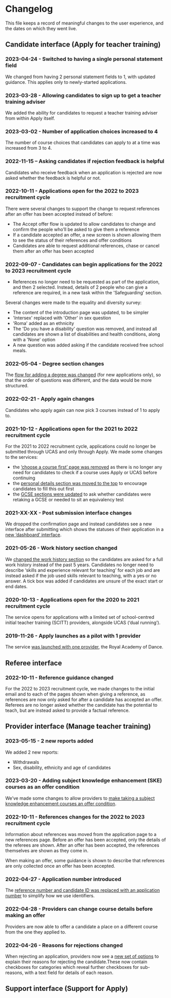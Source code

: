 # Changelog

This file keeps a record of meaningful changes to the user experience, and the dates on which they went live.

<!-- Note: keep these brief and use links for any further details. -->

## Candidate interface (Apply for teacher training)

### 2023-04-24 - Switched to having a single personal statement field

We changed from having 2 personal statement fields to 1, with updated guidance. This applies only to newly-started applications.

### 2023-03-28 - Allowing candidates to sign up to get a teacher training adviser

We added the ability for candidates to request a teacher training adviser from within Apply itself.

### 2023-03-02 - Number of application choices increased to 4

The number of course choices that candidates can apply to at a time was increased from 3 to 4.

### 2022-11-15 – Asking candidates if rejection feedback is helpful

Candidates who receive feedback when an application is rejected are now asked whether the feedback is helpful or not.

### 2022-10-11 - Applications open for the 2022 to 2023 recruitment cycle

There were several changes to support the change to request references after an offer has been accepted instead of before:

* The Accept offer flow is updated to allow candidates to change and confirm the people who’ll be asked to give them a reference
* If a candidate accepted an offer, a new screen is shown allowing them to see the status of their references and offer conditions
* Candidates are able to request additional references, chase or cancel them after an offer has been accepted

### 2022-09-07 - Candidates can begin applications for the 2022 to 2023 recruitment cycle

* References no longer need to be requested as part of the application, and then 2 selected. Instead, details of 2 people who can give a reference are required, in a new task within the 'Safeguarding' section.

Several changes were made to the equality and diversity survey:

* The content of the introduction page was updated, to be simpler
* 'Intersex' replaced with 'Other' in sex question
* 'Roma' added as an ethnicity
* The 'Do you have a disability' question was removed, and instead all candidates are shown a list of disabilities and health conditions, along with a 'None' option
* A new question was added asking if the candidate received free school meals.

### 2022-05-04 - Degree section changes

The [flow for adding a degree was changed](https://bat-design-history.netlify.app/apply-for-teacher-training/updating-degree-entry-flow/) (for new applications only), so that the order of questions was different, and the data would be more structured.

### 2022-02-21 - Apply again changes

Candidates who apply again can now pick 3 courses instead of 1 to apply to.

### 2021-10-12 - Applications open for the 2021 to 2022 recruitment cycle

For the 2021 to 2022 recruitment cycle, applications could no longer be submitted through UCAS and only through Apply. We made some changes to the services:

* the [‘choose a course first’ page was removed](https://bat-design-history.netlify.app/apply-for-teacher-training/updating-the-choose-your-courses-flow-for-the-new-cycle/) as there is no longer any need for candidates to check if a course uses Apply or UCAS before continuing
* the [personal details section was moved to the top](https://bat-design-history.netlify.app/apply-for-teacher-training/moving-personal-details-to-top/) to encourage candidates to fill this out first
* the [GCSE sections were updated](https://bat-design-history.netlify.app/apply-for-teacher-training/gcse-changes/) to ask whether candidates were retaking a GCSE or needed to sit an equivalency test

### 2021-XX-XX - Post submission interface changes

We dropped the confirmation page and instead candidates see a new interface after submitting which shows the statuses of their application in a [new ‘dashboard’ interface](https://bat-design-history.netlify.app/apply-for-teacher-training/dashboard-changes/).

### 2021-05-26 - Work history section changed

We [changed the work history section](https://bat-design-history.netlify.app/apply-for-teacher-training/work-history-iteration/) so the candidates are asked for a full work history instead of the past 5 years. Candidates no longer need to describe ‘skills and experience relevant for teaching’ for each job and are instead asked if the job used skills relevant to teaching, with a yes or no answer. A tick box was added if candidates are unsure of the exact start or end dates.

### 2020-10-13 - Applications open for the 2020 to 2021 recruitment cycle

The service opens for applications with a limited set of school-centred initial teacher training (SCITT) providers, alongside UCAS (‘dual running’).

### 2019-11-26 - Apply launches as a pilot with 1 provider

The service [was launched with one provider](https://bat-design-history.netlify.app/apply-for-teacher-training/apply-launch/), the Royal Academy of Dance.

## Referee interface

### 2022-10-11 - Reference guidance changed

For the 2022 to 2023 recruitment cycle, we made changes to the initial email and to each of the pages shown when giving a reference, as references are now only asked for after a candidate has accepted an offer. Referees are no longer asked whether the candidate has the potential to teach, but are instead asked to provide a factual reference.

## Provider interface (Manage teacher training)

### 2023-05-15 - 2 new reports added

We added 2 new reports:

* Withdrawals
* Sex, disability, ethnicity and age of candidates

### 2023-03-20 - Adding subject knowledge enhancement (SKE) courses as an offer condition

We’ve made some changes to allow providers to [make taking a subject knowledge enhancement courses an offer condition](https://bat-design-history.netlify.app/manage-teacher-training-applications/subject-knowledge-enhancement-course-conditions/).

### 2022-10-11 - References changes for the 2022 to 2023 recruitment cycle

Information about references was moved from the application page to a new references page. Before an offer has been accepted, only the details of the referees are shown. After an offer has been accepted, the references themselves are shown as they come in.

When making an offer, some guidance is shown to describe that references are only collected once an offer has been accepted.

### 2022-04-27 - Application number introduced

The [reference number and candidate ID was replaced with an application number](https://bat-design-history.netlify.app/manage-teacher-training-applications/replacing-reference-number-and-candidate-id-with-application-number/) to simplify how we use identifiers.

### 2022-04-28 - Providers can change course details before making an offer

Providers are now able to offer a candidate a place on a different course from the one they applied to.

### 2022-04-26 - Reasons for rejections changed

When rejecting an application, providers now see a [new set of options](https://bat-design-history.netlify.app/manage-teacher-training-applications/reasons-for-rejection-iteration-5/) to explain their reasons for rejecting the candidate.These now contain checkboxes for categories which reveal further checkboxes for sub-reasons, with a text field for details of each reason.


## Support interface (Support for Apply)

